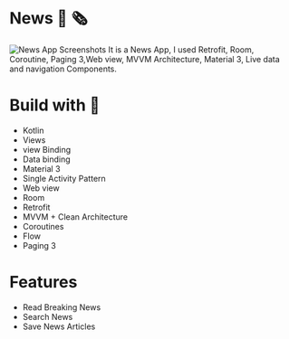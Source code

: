 # News 📰 🗞️ 
![News App Screenshots](https://github.com/shoaibkhanae/News-App/assets/147998474/1d5b3e7c-8a04-4b2b-ad95-e7118a783fb4)
It is a News App, I used Retrofit, Room, Coroutine, Paging 3,Web view, MVVM Architecture, Material 3, Live data and navigation Components.

# Build with 🔨
* Kotlin
* Views
* view Binding
* Data binding
* Material 3
* Single Activity Pattern
* Web view
* Room
* Retrofit
* MVVM + Clean Architecture
* Coroutines
* Flow
* Paging 3

# Features
* Read Breaking News
* Search News
* Save News Articles
